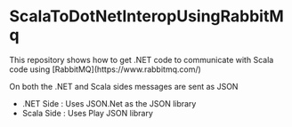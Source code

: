 # ScalaToDotNetInteropUsingRabbitMq
<p>This repository shows how to get .NET code to communicate with Scala code using [RabbitMQ](https://www.rabbitmq.com/)</p>
<p>On both the .NET and Scala sides messages are sent as JSON</p>

+ .NET Side : Uses JSON.Net as the JSON library
+ Scala Side : Uses Play JSON library

